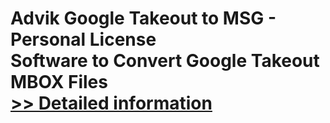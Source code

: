 # Advik Google Takeout to MSG - Personal License<br />Software to Convert Google Takeout MBOX Files<br />[>> Detailed information](https://secure.shareit.com/shareit/product.html?productid=300805003&affiliateid=200057808)